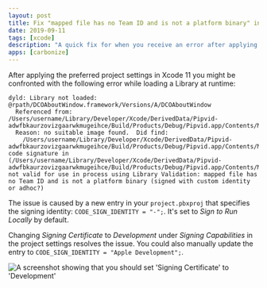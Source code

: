 ```yaml
---
layout: post
title: Fix "mapped file has no Team ID and is not a platform binary" in Xcode 11
date: 2019-09-11
tags: [xcode]
description: "A quick fix for when you receive an error after applying the Xcode 11 GM's preferred settings."
apps: [carbonize]
---
```


After applying the preferred project settings in Xcode 11 you might be confronted with the following error while loading a Library at runtime:

```
dyld: Library not loaded: @rpath/DCOAboutWindow.framework/Versions/A/DCOAboutWindow
  Referenced from: /Users/username/Library/Developer/Xcode/DerivedData/Pipvid-adwfbkaurzovizgaarwkmugeihce/Build/Products/Debug/Pipvid.app/Contents/MacOS/Pipvid
  Reason: no suitable image found.  Did find:
	/Users/username/Library/Developer/Xcode/DerivedData/Pipvid-adwfbkaurzovizgaarwkmugeihce/Build/Products/Debug/Pipvid.app/Contents/MacOS/../Frameworks/DCOAboutWindow.framework/Versions/A/DCOAboutWindow: code signature in (/Users/username/Library/Developer/Xcode/DerivedData/Pipvid-adwfbkaurzovizgaarwkmugeihce/Build/Products/Debug/Pipvid.app/Contents/MacOS/../Frameworks/DCOAboutWindow.framework/Versions/A/DCOAboutWindow) not valid for use in process using Library Validation: mapped file has no Team ID and is not a platform binary (signed with custom identity or adhoc?)
```

The issue is caused by a new entry in your `project.pbxproj` that specifies the signing identity: `CODE_SIGN_IDENTITY = "-";`. It's set to _Sign to Run Locally_ by default.

Changing _Signing Certificate_ to _Development_ under _Signing Capabilities_ in the project settings resolves the issue. You could also manually update the entry to `CODE_SIGN_IDENTITY = "Apple Development";`.

![A screenshot showing that you should set 'Signing Certificate' to 'Development'](/assets/blog/xcode-fix-mapped-file-has-no-team.jpg)
